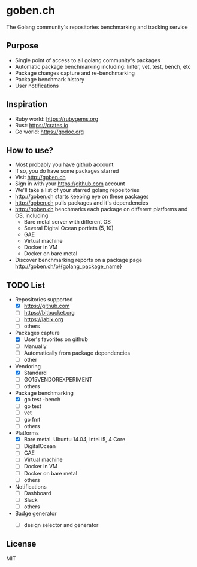 # goben.ch
The Golang community's repositories benchmarking and tracking service


## Purpose
- Single point of access to all golang community's packages
- Automatic package benchmarking including: linter, vet, test, bench, etc
- Package changes capture and re-benchmarking
- Package benchmark history
- User notifications

## Inspiration
- Ruby world: https://rubygems.org
- Rust: https://crates.io
- Go world: https://godoc.org

## How to use?
- Most probably you have github account
- If so, you do have some packages starred
- Visit http://goben.ch
- Sign in with your https://github.com account
- We'll take a list of your starred golang repositories
- http://goben.ch starts keeping eye on these packages
- http://goben.ch pulls packages and it's dependencies
- http://goben.ch benchmarks each package on different platforms and OS, including
	- Bare metal server with different OS
	- Several Digital Ocean portlets (5$, 10$)
	- GAE
	- Virtual machine
	- Docker in VM
	- Docker on bare metal
- Discover benchmarking reports on a package page http://goben.ch/p/{golang_package_name}

## TODO List
- Repositories supported
	- [X] https://github.com
	- [ ] https://bitbucket.org
	- [ ] https://labix.org
	- [ ] others
- Packages capture
	- [X] User's favorites on github
	- [ ] Manually
	- [ ] Automatically from package dependencies
	- [ ] other
- Vendoring
	- [X] Standard
	- [ ] GO15VENDOREXPERIMENT
	- [ ] others
- Package benchmarking
	- [X] go test -bench
	- [ ] go test
	- [ ] vet
	- [ ] go fmt
	- [ ] others
- Platforms
	- [X] Bare metal. Ubuntu 14.04, Intel i5, 4 Core
	- [ ] DigitalOcean
	- [ ] GAE
	- [ ] Virtual machine
	- [ ] Docker in VM
	- [ ] Docker on bare metal
	- [ ] others
- Notifications
	- [ ] Dashboard
	- [ ] Slack
	- [ ] others
- Badge generator
	- [ ] design selector and generator




## License
MIT
